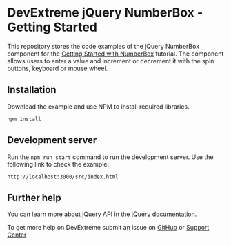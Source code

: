 # DevExtreme jQuery NumberBox - Getting Started 

This repository stores the code examples of the jQuery NumberBox component for the [Getting Started with NumberBox](https://js.devexpress.com/Documentation/Guide/UI_Components/NumberBox/Getting_Started_with_NumberBox/) tutorial. The component allows users to enter a value and increment or decrement it with the spin buttons, keyboard or mouse wheel.

## Installation

Download the example and use NPM to install required libraries.

```
npm install
```

## Development server

Run the `npm run start` command to run the development server. Use the following link to check the example:
```
http://localhost:3000/src/index.html
```

## Further help

You can learn more about jQuery API in the [jQuery documentation](https://api.jquery.com/).

To get more help on DevExtreme submit an issue on [GitHub](https://github.com/DevExpress/devextreme/issues) or [Support Center](https://www.devexpress.com/Support/Center/Question/Create)


